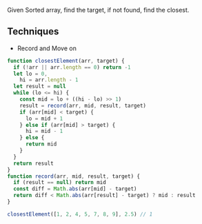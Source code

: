 Given Sorted array, find the target, if not found, find the closest. 

## Techniques

- Record and Move on

```javascript 
function closestElement(arr, target) {
  if (!arr || arr.length == 0) return -1
  let lo = 0,
    hi = arr.length - 1
  let result = null
  while (lo <= hi) {
    const mid = lo + ((hi - lo) >> 1)
    result = record(arr, mid, result, target)
    if (arr[mid] < target) {
      lo = mid + 1
    } else if (arr[mid] > target) {
      hi = mid - 1
    } else {
      return mid
    }
  }
  return result
}
function record(arr, mid, result, target) {
  if (result == null) return mid
  const diff = Math.abs(arr[mid] - target)
  return diff < Math.abs(arr[result] - target) ? mid : result
}

closestElement([1, 2, 4, 5, 7, 8, 9], 2.5) // 1
```
